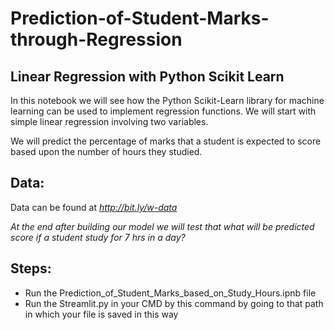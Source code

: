 # Prediction-of-Student-Marks-through-Regression

## Linear Regression with Python Scikit Learn

In this notebook we will see how the Python Scikit-Learn library for machine learning can be used to implement regression functions. We will start with simple linear regression involving two variables.

We will predict the percentage of marks that a student is expected to score based upon the number of hours they studied.

## Data:
Data can be found at *http://bit.ly/w-data*

*At the end after building our model we will test that what will be predicted score if a student study for 7 hrs in a day?*

## Steps:

- Run the Prediction_of_Student_Marks_based_on_Study_Hours.ipnb file
- Run the Streamlit.py in your CMD by this command by going to that path in which your file is saved in this way
